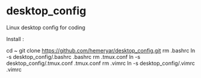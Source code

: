 # desktop_config
Linux desktop config for coding

Install :

cd ~
git clone https://github.com/hemeryar/desktop_config.git
rm .bashrc
ln -s desktop_config/.bashrc .bashrc
rm .tmux.conf
ln -s desktop_config/.tmux.conf .tmux.conf
rm .vimrc
ln -s desktop_config/.vimrc .vimrc
